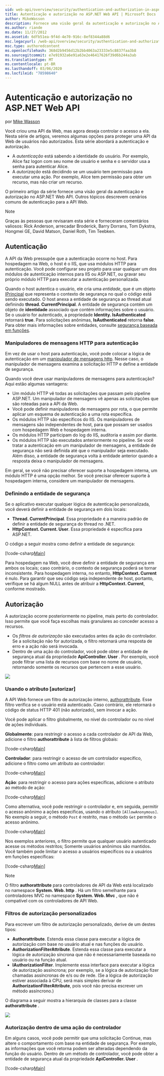 ```yaml
---
uid: web-api/overview/security/authentication-and-authorization-in-aspnet-web-api
title: Autenticação e autorização no ASP.NET Web API | Microsoft Docs
author: MikeWasson
description: Fornece uma visão geral da autenticação e autorização no ASP.NET Web API.
ms.author: riande
ms.date: 11/27/2012
ms.assetid: 6dfb51ea-9f4d-4e70-916c-8ef8344a88d6
msc.legacyurl: /web-api/overview/security/authentication-and-authorization-in-aspnet-web-api
msc.type: authoredcontent
ms.openlocfilehash: 368d2b9456d12b2bb4063a23333e5c8837faa3b8
ms.sourcegitcommit: e7e91932a6e91a63e2e46417626f39d6b244a3ab
ms.translationtype: MT
ms.contentlocale: pt-BR
ms.lasthandoff: 03/06/2020
ms.locfileid: "78598640"
---
```

# <a name="authentication-and-authorization-in-aspnet-web-api"></a>Autenticação e autorização no ASP.NET Web API

por [Mike Wasson](https://github.com/MikeWasson)

Você criou uma API da Web, mas agora deseja controlar o acesso a ela. Nesta série de artigos, veremos algumas opções para proteger uma API da Web de usuários não autorizados. Esta série abordará a autenticação e autorização.

- A *autenticação* está sabendo a identidade do usuário. Por exemplo, Alice faz logon com seu nome de usuário e senha e o servidor usa a senha para autenticar Alice.
- A *autorização* está decidindo se um usuário tem permissão para executar uma ação. Por exemplo, Alice tem permissão para obter um recurso, mas não criar um recurso.

O primeiro artigo da série fornece uma visão geral da autenticação e autorização no ASP.NET Web API. Outros tópicos descrevem cenários comuns de autenticação para a API Web.

> [!NOTE]
> Graças às pessoas que revisaram esta série e forneceram comentários valiosos: Rick Anderson, arrecadar Broderick, Barry Dorrans, Tom Dykstra, Hongmei GE, David Matson, Daniel Roth, Tim Teebken.

## <a name="authentication"></a>Autenticação

A API da Web pressupõe que a autenticação ocorre no host. Para hospedagem na Web, o host é o IIS, que usa módulos HTTP para autenticação. Você pode configurar seu projeto para usar qualquer um dos módulos de autenticação internos para IIS ou ASP.NET, ou gravar seu próprio módulo HTTP para executar a autenticação personalizada.

Quando o host autentica o usuário, ele cria uma *entidade*, que é um objeto [IPrincipal](https://msdn.microsoft.com/library/System.Security.Principal.IPrincipal.aspx) que representa o contexto de segurança no qual o código está sendo executado. O host anexa a entidade de segurança ao thread atual definindo **thread. CurrentPrincipal**. A entidade de segurança contém um objeto de **identidade** associado que contém informações sobre o usuário. Se o usuário for autenticado, a propriedade **Identity. IsAuthenticated** retornará **true**. Para solicitações anônimas, **IsAuthenticated** retorna **false**. Para obter mais informações sobre entidades, consulte [segurança baseada em funções](https://msdn.microsoft.com/library/shz8h065.aspx).

### <a name="http-message-handlers-for-authentication"></a>Manipuladores de mensagens HTTP para autenticação

Em vez de usar o host para autenticação, você pode colocar a lógica de autenticação em um [manipulador de mensagens http](../advanced/http-message-handlers.md). Nesse caso, o manipulador de mensagens examina a solicitação HTTP e define a entidade de segurança.

Quando você deve usar manipuladores de mensagens para autenticação? Aqui estão algumas vantagens:

- Um módulo HTTP vê todas as solicitações que passam pelo pipeline ASP.NET. Um manipulador de mensagens vê apenas as solicitações que são roteadas para a API da Web.
- Você pode definir manipuladores de mensagens por rota, o que permite aplicar um esquema de autenticação a uma rota específica.
- Os módulos HTTP são específicos do IIS. Os manipuladores de mensagens são independentes de host, para que possam ser usados com hospedagem Web e hospedagem interna.
- Os módulos HTTP participam do log do IIS, auditoria e assim por diante.
- Os módulos HTTP são executados anteriormente no pipeline. Se você tratar a autenticação em um manipulador de mensagens, a entidade de segurança não será definida até que o manipulador seja executado. Além disso, a entidade de segurança volta à entidade anterior quando a resposta deixa o manipulador de mensagens.

Em geral, se você não precisar oferecer suporte a hospedagem interna, um módulo HTTP é uma opção melhor. Se você precisar oferecer suporte à hospedagem interna, considere um manipulador de mensagens.

### <a name="setting-the-principal"></a>Definindo a entidade de segurança

Se o aplicativo executar qualquer lógica de autenticação personalizada, você deverá definir a entidade de segurança em dois locais:

- **Thread. CurrentPrincipal**. Essa propriedade é a maneira padrão de definir a entidade de segurança do thread no .NET.
- **HttpContext. Current. User**. Essa propriedade é específica para ASP.NET.

O código a seguir mostra como definir a entidade de segurança:

[!code-csharp[Main](authentication-and-authorization-in-aspnet-web-api/samples/sample1.cs)]

Para hospedagem na Web, você deve definir a entidade de segurança em ambos os locais; caso contrário, o contexto de segurança poderá se tornar inconsistente. Para hospedagem interna, no entanto, **HttpContext. Current** é nulo. Para garantir que seu código seja independente de host, portanto, verifique se há algum NULL antes de atribuir a **HttpContext. Current**, conforme mostrado.

## <a name="authorization"></a>Autorização

A autorização ocorre posteriormente no pipeline, mais perto do controlador. Isso permite que você faça escolhas mais granulares ao conceder acesso a recursos.

- Os *filtros de autorização* são executados antes da ação do controlador. Se a solicitação não for autorizada, o filtro retornará uma resposta de erro e a ação não será invocada.
- Dentro de uma ação do controlador, você pode obter a entidade de segurança atual da propriedade **ApiController. User** . Por exemplo, você pode filtrar uma lista de recursos com base no nome de usuário, retornando somente os recursos que pertencem a esse usuário.

![](authentication-and-authorization-in-aspnet-web-api/_static/image1.png)

<a id="auth3"></a>
### <a name="using-the-authorize-attribute"></a>Usando o atributo [autorizar]

A API Web fornece um filtro de autorização interno, [authorattribute](https://msdn.microsoft.com/library/system.web.http.authorizeattribute.aspx). Esse filtro verifica se o usuário está autenticado. Caso contrário, ele retornará o código de status HTTP 401 (não autorizado), sem invocar a ação.

Você pode aplicar o filtro globalmente, no nível do controlador ou no nível de ações individuais.

**Globalmente**: para restringir o acesso a cada controlador de API da Web, adicione o filtro **authorattribute** à lista de filtros globais:

[!code-csharp[Main](authentication-and-authorization-in-aspnet-web-api/samples/sample2.cs)]

**Controlador**: para restringir o acesso de um controlador específico, adicione o filtro como um atributo ao controlador:

[!code-csharp[Main](authentication-and-authorization-in-aspnet-web-api/samples/sample3.cs)]

**Ação**: para restringir o acesso para ações específicas, adicione o atributo ao método de ação:

[!code-csharp[Main](authentication-and-authorization-in-aspnet-web-api/samples/sample4.cs)]

Como alternativa, você pode restringir o controlador e, em seguida, permitir o acesso anônimo a ações específicas, usando o atributo `[AllowAnonymous]`. No exemplo a seguir, o método `Post` é restrito, mas o método `Get` permite o acesso anônimo.

[!code-csharp[Main](authentication-and-authorization-in-aspnet-web-api/samples/sample5.cs)]

Nos exemplos anteriores, o filtro permite que qualquer usuário autenticado acesse os métodos restritos; Somente usuários anônimos são mantidos. Você também pode limitar o acesso a usuários específicos ou a usuários em funções específicas:

[!code-csharp[Main](authentication-and-authorization-in-aspnet-web-api/samples/sample6.cs)]

> [!NOTE]
> O filtro **authorattribute** para controladores de API da Web está localizado no namespace **System. Web. http** . Há um filtro semelhante para controladores MVC no namespace **System. Web. Mvc** , que não é compatível com os controladores de API Web.

### <a name="custom-authorization-filters"></a>Filtros de autorização personalizados

Para escrever um filtro de autorização personalizado, derive de um destes tipos:

- **Authorattribute**. Estenda essa classe para executar a lógica de autorização com base no usuário atual e nas funções do usuário.
- **AuthorizationFilterAttribute**. Estenda essa classe para executar a lógica de autorização síncrona que não é necessariamente baseada no usuário ou na função atual.
- **IAuthorizationFilter**. Implemente essa interface para executar a lógica de autorização assíncrona; por exemplo, se a lógica de autorização fizer chamadas assíncronas de e/s ou de rede. (Se a lógica de autorização estiver associada à CPU, será mais simples derivar de **AuthorizationFilterAttribute**, pois você não precisa escrever um método assíncrono.)

O diagrama a seguir mostra a hierarquia de classes para a classe **authorattribute** .

![](authentication-and-authorization-in-aspnet-web-api/_static/image2.png)

### <a name="authorization-inside-a-controller-action"></a>Autorização dentro de uma ação do controlador

Em alguns casos, você pode permitir que uma solicitação Continue, mas altere o comportamento com base na entidade de segurança. Por exemplo, as informações que você retorna podem ser alteradas dependendo da função do usuário. Dentro de um método de controlador, você pode obter a entidade de segurança atual da propriedade **ApiController. User** .

[!code-csharp[Main](authentication-and-authorization-in-aspnet-web-api/samples/sample7.cs)]
